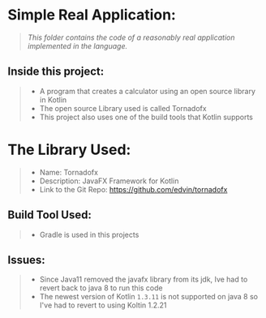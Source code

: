 # Simple Real Application:
>_This folder contains the code of a reasonably real application implemented in the language._

## Inside this project:
> - A program that creates a calculator using an open source library in Kotlin
> - The open source Library used is called Tornadofx
> - This project also uses one of the build tools that Kotlin supports

# The Library Used:
> - Name: Tornadofx
> - Description: JavaFX Framework for Kotlin
> - Link to the Git Repo: https://github.com/edvin/tornadofx

## Build Tool Used:
> - Gradle is used in this projects

## Issues:
> - Since Java11 removed the javafx library from its jdk, Ive had to revert back to java 8 to run this code
> - The newest version of Kotlin ```1.3.11``` is not supported on java 8 so I've had to revert to using Koltin 1.2.21
